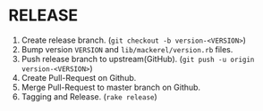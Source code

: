 RELEASE
=======

1. Create release branch. (`git checkout -b version-<VERSION>`)
1. Bump version `VERSION` and `lib/mackerel/version.rb` files.
1. Push release branch to upstream(GitHub). (`git push -u origin version-<VERSION>`)
1. Create Pull-Request on Github.
1. Merge Pull-Request to master branch on Github.
1. Tagging and Release. (`rake release`)
